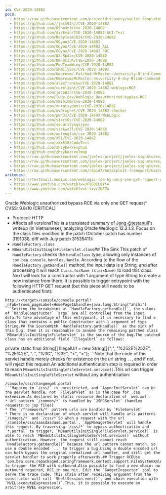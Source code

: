 ```yaml
---
id: CVE-2020-14882
pocs:
  - https://raw.githubusercontent.com/projectdiscovery/nuclei-templates/master/cves/2020/CVE-2020-14882.yaml
  - https://github.com//jas502n//CVE-2020-14882
  - https://github.com/0thm4n3/cve-2020-14882
  - https://github.com/AirEvan/CVE-2020-14882-GUI-Test
  - https://github.com/BabyTeam1024/CVE-2020-14882
  - https://github.com/GGyao/CVE-2020-14882
  - https://github.com/GGyao/CVE-2020-14882_ALL
  - https://github.com/GGyao/CVE-2020-14882_POC
  - https://github.com/NS-Sp4ce/CVE-2020-14882
  - https://github.com/QmF0c3UK/CVE-2020-14882
  - https://github.com/RedTeamWing/CVE-2020-14882
  - https://github.com/ShmilySec/CVE-2020-14882
  - https://github.com/Umarovm/-Patched-McMaster-University-Blind-Command-Injection
  - https://github.com/Umarovm/McMaster-University-0-day-Blind-Command-Injection
  - https://github.com/alexfrancow/CVE-2020-14882
  - https://github.com/corelight/CVE-2020-14882-weblogicRCE
  - https://github.com/jas502n/CVE-2020-14882
  - https://github.com/ludy-dev/Weblogic_Unauthorized-bypass-RCE
  - https://github.com/mmioimm/cve-2020-14882
  - https://github.com/murataydemir/CVE-2020-14882
  - https://github.com/ovProphet/CVE-2020-14882-checker
  - https://github.com/pwn3z/CVE-2020-14882-WebLogic
  - https://github.com/s1kr10s/CVE-2020-14882
  - https://github.com/securitysqs/poc
  - https://github.com/sickwell/CVE-2020-14882
  - https://github.com/wsfengfan/cve-2020-14882
  - https://github.com/x51/CVE-2020-14882
  - https://github.com/xkx518/CodeTest
  - https://github.com/zhzyker/exphub
  - https://github.com/zhzyker/vulmap
  - https://raw.githubusercontent.com/jaeles-project/jaeles-signatures/master/cves/oracle-weblogic-console-rce-cve-2020-14882.yaml
  - https://raw.githubusercontent.com/jaeles-project/jaeles-signatures/master/cves/oracle-weblogic-console-rce-probe-cve-2020-14882.yaml
  - https://raw.githubusercontent.com/jaeles-project/jaeles-signatures/master/cves/oracle-weblogic-rce-cve-2020-14882.yaml
  - https://raw.githubusercontent.com/rapid7/metasploit-framework/master/modules/exploits/multi/http/weblogic_admin_handle_rce.rb
writeups:
  - https://testbnull.medium.com/weblogic-rce-by-only-one-get-request-cve-2020-14882-analysis-6e4b09981dbf
  - https://www.youtube.com/watch?v=JFVDOIL0YtA
  - https://www.youtube.com/watch?v=t-sxvcZNFZo
---
```

Oracle Weblogic unauthorized bypass RCE via only one GET request* CVSS: 9.8/10 (CRITICAL)
* Protocol: HTTP
* Affects all versionsThis is a translated summary of [Jang @testanull](https://twitter.com/testanull/status/1321390624042442753)'s writeup (in Vietnamese), analyzing Oracle Weblogic 12.2.1.3. Focus on the class files modified in the patch (October patch has number 3191038, diff with July patch 31535411): 
* `HandleFactory.class`
* `MBeanUtilsInitSingleFileServlet.class`## The Sink This patch of `HandleFactory` checks the `handleClass` type, allowing only instances of `com.bea.console.handles.Handle`. According to the flow of the `HandleFactory.getHandle()` method, the input data is a String, and after processing it will reach `Class.forName (className)` to load this class. Next will look for a constructor with 1 argument of type String to create a new instance from there. It is possible to trigger entrypoint with the following HTTP GET request (but this piece still needs to be authenticated first):
 ```
 http://<target>/console/console.portal?_nfpb=true&_pageLabel=HomePage1&handle=java.lang.String("ahihi")
 ```Setting the breakpoint at `HandleFactory.getHandle()`, the values of `handleConstructor` `args` are all controlled from the input data.To take advantage of this entrypoint, it is necessary to find a class that contains a public Constructor with 1 argument of type String.## The SourceWith `HandleFactory.getHandle()` as the sink of this bug, then it is reasonable to assume the remaining patched class `MBeanUtilsInitSingleFileServlet` is the source of the bug.The patched class has an additional field `IllegalUrl` as follows:
```
private static final String[] IllegalUrl = new String[]{";", "%252E%252E", "%2E%2E", "..", "%3C", "%3E", "<", ">"};
```Note that the code of this servlet handle merely checks for existence on the url string `..`, and if not, will reject this request.An additional authentication step is required in order to reach `MBeanUtilsInitSingleFileServlet.service()`.This url can trigger `MBeanUtilsInitSingleFileServlet` without any authentication:
```
/console/css/changemgmt.portal
```Mapping to `/css/` is unrestricted, and `AsyncInitServlet` can be the servlet handle, not `FileServlet` as is the case for .css extension.As declared by static resource declaration of `web.xml`:
* Url pattern `/common/*` is handled by `JSPCServlet` (handles requests to jsp files)
* The `/framework/*` pattern urls are handled by `FileServlet`
* There is no declaration of which servlet will handle urls patterns `/images/*` and `/css/*`So when a request with the url `/console/css/aaasdasdasd.portal`, `AppManagerServlet` will handle this request. By traversing `/css/*` to bypass authentication and `*.portal` to trigger, `MBeanUtilsInitSingleFileServlet.service()` is able to reach `MBeanUtilsInitSingleFileServlet.service()` without authentication. However, the request still cannot reach `HandleFactory.getHandle()` because the url pattern cannot match. So use a double encoded `..` to trigger a bug.Using a double encoded url can both bypass the original normalized url handler, and still get the servlet handler to work properly afterwards.## Trigger RCEUse `com.bea.core.repackaged.springframework.context.support.FileSystemXmlApplicationContext()` to trigger the RCE with outbound.Also possible to find a new chain: no outbound required, RCE in one hit. Edit the `GadgetInspector` tool to serve the trace code. This chain after receiving argument from the constructor will call `ShellSession.exec()`, and chain execution with `MVEL.executeExpression()`.Thus, it is possible to execute an arbitrary MVEL expression.
